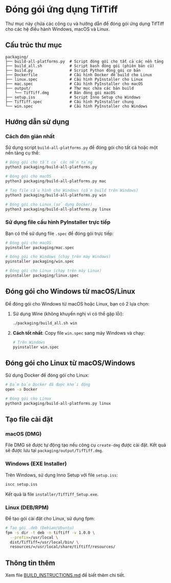 # Đóng gói ứng dụng TifTiff

Thư mục này chứa các công cụ và hướng dẫn để đóng gói ứng dụng TifTiff cho các hệ điều hành Windows, macOS và Linux.

## Cấu trúc thư mục

```
packaging/
├── build-all-platforms.py  # Script đóng gói cho tất cả các nền tảng
├── build_all.sh            # Script bash đóng gói (phiên bản cũ)
├── build.py                # Script Python đóng gói cơ bản
├── Dockerfile              # Cấu hình Docker để build cho Linux
├── linux.spec              # Cấu hình PyInstaller cho Linux
├── mac.spec                # Cấu hình PyInstaller cho macOS
├── output/                 # Thư mục chứa các bản build
│   └── TifTiff.dmg         # Bản đóng gói macOS
├── setup.iss               # Script Inno Setup cho Windows
├── TifTiff.spec            # Cấu hình PyInstaller chung
└── win.spec                # Cấu hình PyInstaller cho Windows
```

## Hướng dẫn sử dụng

### Cách đơn giản nhất

Sử dụng script `build-all-platforms.py` để đóng gói cho tất cả hoặc một nền tảng cụ thể:

```bash
# Đóng gói cho tất cả các nền tảng
python3 packaging/build-all-platforms.py

# Đóng gói cho macOS
python3 packaging/build-all-platforms.py mac

# Tạo file cấu hình cho Windows (cần build trên Windows)
python3 packaging/build-all-platforms.py win

# Đóng gói cho Linux (sử dụng Docker)
python3 packaging/build-all-platforms.py linux
```

### Sử dụng file cấu hình PyInstaller trực tiếp

Bạn có thể sử dụng file `.spec` để đóng gói trực tiếp:

```bash
# Đóng gói cho macOS
pyinstaller packaging/mac.spec

# Đóng gói cho Windows (chạy trên máy Windows)
pyinstaller packaging/win.spec

# Đóng gói cho Linux (chạy trên máy Linux)
pyinstaller packaging/linux.spec
```

## Đóng gói cho Windows từ macOS/Linux

Để đóng gói cho Windows từ macOS hoặc Linux, bạn có 2 lựa chọn:

1. Sử dụng Wine (không khuyến nghị vì có thể gặp lỗi):
   ```bash
   ./packaging/build_all.sh win
   ```

2. **Cách tốt nhất**: Copy file `win.spec` sang máy Windows và chạy:
   ```bash
   # Trên Windows
   pyinstaller win.spec
   ```

## Đóng gói cho Linux từ macOS/Windows

Sử dụng Docker để đóng gói cho Linux:

```bash
# Đảm bảo Docker đã được khởi động
open -a Docker

# Đóng gói cho Linux
python3 packaging/build-all-platforms.py linux
```

## Tạo file cài đặt

### macOS (DMG)

File DMG sẽ được tự động tạo nếu công cụ `create-dmg` được cài đặt. Kết quả sẽ được lưu tại `packaging/output/TifTiff.dmg`.

### Windows (EXE Installer)

Trên Windows, sử dụng Inno Setup với file `setup.iss`:

```bash
iscc setup.iss
```

Kết quả là file `installer/TifTiff_Setup.exe`.

### Linux (DEB/RPM)

Để tạo gói cài đặt cho Linux, sử dụng fpm:

```bash
# Tạo gói .deb (Debian/Ubuntu)
fpm -s dir -t deb -n tiftiff -v 1.0.0 \
  --prefix=/usr/local \
  dist/TifTiff=/usr/local/bin/ \
  resources/=/usr/local/share/tiftiff/resources/
```

## Thông tin thêm

Xem file [BUILD_INSTRUCTIONS.md](BUILD_INSTRUCTIONS.md) để biết thêm chi tiết. 